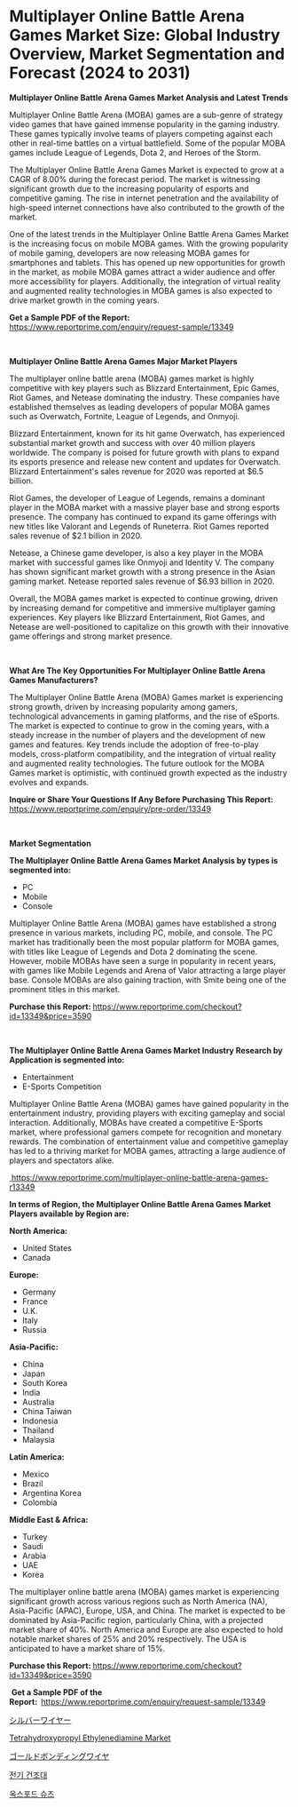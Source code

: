 <p><h1>Multiplayer Online Battle Arena Games Market Size: Global Industry Overview, Market Segmentation and Forecast (2024 to 2031)</h1></p><p><strong>Multiplayer Online Battle Arena Games Market Analysis and Latest Trends</strong></p>
<p><p>Multiplayer Online Battle Arena (MOBA) games are a sub-genre of strategy video games that have gained immense popularity in the gaming industry. These games typically involve teams of players competing against each other in real-time battles on a virtual battlefield. Some of the popular MOBA games include League of Legends, Dota 2, and Heroes of the Storm.</p><p>The Multiplayer Online Battle Arena Games Market is expected to grow at a CAGR of 8.00% during the forecast period. The market is witnessing significant growth due to the increasing popularity of esports and competitive gaming. The rise in internet penetration and the availability of high-speed internet connections have also contributed to the growth of the market.</p><p>One of the latest trends in the Multiplayer Online Battle Arena Games Market is the increasing focus on mobile MOBA games. With the growing popularity of mobile gaming, developers are now releasing MOBA games for smartphones and tablets. This has opened up new opportunities for growth in the market, as mobile MOBA games attract a wider audience and offer more accessibility for players. Additionally, the integration of virtual reality and augmented reality technologies in MOBA games is also expected to drive market growth in the coming years.</p></p>
<p><strong>Get a Sample PDF of the Report:&nbsp;</strong> <a href="https://www.reportprime.com/enquiry/request-sample/13349">https://www.reportprime.com/enquiry/request-sample/13349</a></p>
<p>&nbsp;</p>
<p><strong>Multiplayer Online Battle Arena Games Major Market Players</strong></p>
<p><p>The multiplayer online battle arena (MOBA) games market is highly competitive with key players such as Blizzard Entertainment, Epic Games, Riot Games, and Netease dominating the industry. These companies have established themselves as leading developers of popular MOBA games such as Overwatch, Fortnite, League of Legends, and Onmyoji.</p><p>Blizzard Entertainment, known for its hit game Overwatch, has experienced substantial market growth and success with over 40 million players worldwide. The company is poised for future growth with plans to expand its esports presence and release new content and updates for Overwatch. Blizzard Entertainment's sales revenue for 2020 was reported at $6.5 billion.</p><p>Riot Games, the developer of League of Legends, remains a dominant player in the MOBA market with a massive player base and strong esports presence. The company has continued to expand its game offerings with new titles like Valorant and Legends of Runeterra. Riot Games reported sales revenue of $2.1 billion in 2020.</p><p>Netease, a Chinese game developer, is also a key player in the MOBA market with successful games like Onmyoji and Identity V. The company has shown significant market growth with a strong presence in the Asian gaming market. Netease reported sales revenue of $6.93 billion in 2020.</p><p>Overall, the MOBA games market is expected to continue growing, driven by increasing demand for competitive and immersive multiplayer gaming experiences. Key players like Blizzard Entertainment, Riot Games, and Netease are well-positioned to capitalize on this growth with their innovative game offerings and strong market presence.</p></p>
<p>&nbsp;</p>
<p><strong>What Are The Key Opportunities For Multiplayer Online Battle Arena Games Manufacturers?</strong></p>
<p><p>The Multiplayer Online Battle Arena (MOBA) Games market is experiencing strong growth, driven by increasing popularity among gamers, technological advancements in gaming platforms, and the rise of eSports. The market is expected to continue to grow in the coming years, with a steady increase in the number of players and the development of new games and features. Key trends include the adoption of free-to-play models, cross-platform compatibility, and the integration of virtual reality and augmented reality technologies. The future outlook for the MOBA Games market is optimistic, with continued growth expected as the industry evolves and expands.</p></p>
<p><strong>Inquire or Share Your Questions If Any Before Purchasing This Report:</strong> <a href="https://www.reportprime.com/enquiry/pre-order/13349">https://www.reportprime.com/enquiry/pre-order/13349</a></p>
<p>&nbsp;</p>
<p><strong>Market Segmentation</strong></p>
<p><strong>The Multiplayer Online Battle Arena Games Market Analysis by types is segmented into:</strong></p>
<p><ul><li>PC</li><li>Mobile</li><li>Console</li></ul></p>
<p><p>Multiplayer Online Battle Arena (MOBA) games have established a strong presence in various markets, including PC, mobile, and console. The PC market has traditionally been the most popular platform for MOBA games, with titles like League of Legends and Dota 2 dominating the scene. However, mobile MOBAs have seen a surge in popularity in recent years, with games like Mobile Legends and Arena of Valor attracting a large player base. Console MOBAs are also gaining traction, with Smite being one of the prominent titles in this market.</p></p>
<p><strong>Purchase this Report:&nbsp;</strong><a href="https://www.reportprime.com/checkout?id=13349&price=3590">https://www.reportprime.com/checkout?id=13349&price=3590</a></p>
<p>&nbsp;</p>
<p><strong>The Multiplayer Online Battle Arena Games Market Industry Research by Application is segmented into:</strong></p>
<p><ul><li>Entertainment</li><li>E-Sports Competition</li></ul></p>
<p><p>Multiplayer Online Battle Arena (MOBA) games have gained popularity in the entertainment industry, providing players with exciting gameplay and social interaction. Additionally, MOBAs have created a competitive E-Sports market, where professional gamers compete for recognition and monetary rewards. The combination of entertainment value and competitive gameplay has led to a thriving market for MOBA games, attracting a large audience of players and spectators alike.</p></p>
<p><a href="https://www.reportprime.com/multiplayer-online-battle-arena-games-r13349">&nbsp;https://www.reportprime.com/multiplayer-online-battle-arena-games-r13349</a></p>
<p><strong>In terms of Region, the Multiplayer Online Battle Arena Games Market Players available by Region are:</strong></p>
<p>
    <p> <strong> North America: </strong>
        <ul>
            <li>United States</li>
            <li>Canada</li>
        </ul>
        </p> 
    <p> <strong> Europe: </strong>
        <ul>
            <li>Germany</li>
            <li>France</li>
            <li>U.K.</li>
            <li>Italy</li>
            <li>Russia</li>
        </ul>
        </p> 
    <p> <strong> Asia-Pacific: </strong>
        <ul>
            <li>China</li>
            <li>Japan</li>
            <li>South Korea</li>
            <li>India</li>
            <li>Australia</li>
            <li>China Taiwan</li>
            <li>Indonesia</li>
            <li>Thailand</li>
            <li>Malaysia</li>
        </ul>
        </p> 
    <p> <strong> Latin America: </strong>
        <ul>
            <li>Mexico</li>
            <li>Brazil</li>
            <li>Argentina Korea</li>
            <li>Colombia</li>
        </ul>
        </p> 
    <p> <strong> Middle East & Africa: </strong>
        <ul>
            <li>Turkey</li>
            <li>Saudi</li>
            <li>Arabia</li>
            <li>UAE</li>
            <li>Korea</li>
        </ul>
    </p>
    </p>
<p><p>The multiplayer online battle arena (MOBA) games market is experiencing significant growth across various regions such as North America (NA), Asia-Pacific (APAC), Europe, USA, and China. The market is expected to be dominated by Asia-Pacific region, particularly China, with a projected market share of 40%. North America and Europe are also expected to hold notable market shares of 25% and 20% respectively. The USA is anticipated to have a market share of 15%.</p></p>
<p><strong>Purchase this Report: </strong><a href="https://www.reportprime.com/checkout?id=13349&price=3590">https://www.reportprime.com/checkout?id=13349&price=3590</a></p>
<p>&nbsp;<strong>Get a Sample PDF of the Report:&nbsp;&nbsp;</strong><a href="https://www.reportprime.com/enquiry/request-sample/13349">https://www.reportprime.com/enquiry/request-sample/13349</a></p>
<p><strong></strong></p>
<p><p><a href="https://github.com/dzy793153605/Market-Research-Report-List-1/blob/main/233155924446.md">シルバーワイヤー</a></p><p><a href="https://issuu.com/reportprime-2/docs/tetrahydroxypropyl-ethylenediamine-market-size-203">Tetrahydroxypropyl Ethylenediamine Market</a></p><p><a href="https://github.com/EthanMorar2011/Market-Research-Report-List-1/blob/main/114522524447.md">ゴールドボンディングワイヤ</a></p><p><a href="https://github.com/WilburKihn5676/Market-Research-Report-List-1/blob/main/158015122444.md">전기 건조대</a></p><p><a href="https://github.com/vseigx30c9a1j/Market-Research-Report-List-1/blob/main/942747022443.md">옥스포드 슈즈</a></p></p>